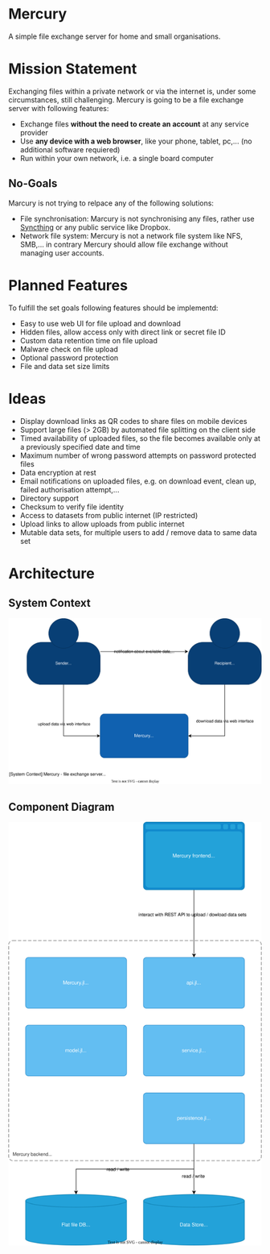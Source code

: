 # Mercury
A simple file exchange server for home and small organisations.

# Mission Statement
Exchanging files within a private network or via the internet is, under some circumstances, still challenging. Mercury is going to be a file exchange server with following features:

* Exchange files __without the need to create an account__ at any service provider
* Use __any device with a web browser__, like your phone, tablet, pc,... (no additional software requiered)
* Run within your own network, i.e. a single board computer

## No-Goals
Marcury is not trying to relpace any of the following solutions:

* File synchronisation: Marcury is not synchronising any files, rather use [Syncthing](https://syncthing.net/) or any public service like Dropbox.
* Network file system: Mercury is not a network file system like NFS, SMB,... in contrary Mercury should allow file exchange without managing user accounts.

# Planned Features
To fulfill the set goals following features should be implementd:

* Easy to use web UI for file upload and download
* Hidden files, allow access only with direct link or secret file ID
* Custom data retention time on file upload
* Malware check on file upload
* Optional password protection
* File and data set size limits

# Ideas

* Display download links as QR codes to share files on mobile devices
* Support large files (> 2GB) by automated file splitting on the client side
* Timed availability of uploaded files, so the file becomes available only at a previously specified date and time
* Maximum number of wrong password attempts on password protected files
* Data encryption at rest
* Email notifications on uploaded files, e.g. on download event, clean up, failed authorisation attempt,...
* Directory support
* Checksum to verify file identity
* Access to datasets from public internet (IP restricted)
* Upload links to allow uploads from public internet
* Mutable data sets, for multiple users to add / remove data to same data set

# Architecture

## System Context

![System Context](/doc/System%20Context.svg "System Context")

## Component Diagram

![Component Diagram](/doc/Component%20Diagram.svg "Component Diagram")